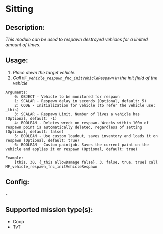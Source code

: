 # Sitting
## Description:
_This module can be used to respawn destroyed vehicles for a limited amount of times._

## Usage:
1. _Place down the target vehicle._
2. _Call `MF_vehicle_respawn_fnc_initVehicleRespawn` in the init field of the vehicle_

```
Arguments:
    0: OBJECT - Vehicle to be monitored for respawn
    1: SCALAR - Respawn delay in seconds (Optional, default: 5)
    2: CODE - Initialization for vehicle (to refer the vehicle use: _this)
    3: SCALAR - Respawn Limit. Number of lives a vehicle has (Optional, default: -1)
    4: BOOLEAN - Deletes wreck on respawn. Wrecks within 100m of respawn point is automatically deleted, regardless of setting (Optional, default: false)
    5: BOOLEAN - Use custom loadout, saves inventory and loads it on respawn (Optional, default: true)
    6: BOOLEAN - Custom paintjob. Saves the current paint on the vehicle and applies it on respawn (Optional, default: true)

Example:
    [this, 30, {_this allowDamage false}, 3, false, true, true] call MF_vehicle_respawn_fnc_initVehicleRespawn
```

## Config:
\-

## Supported mission type(s):
 - Coop
 - TvT
